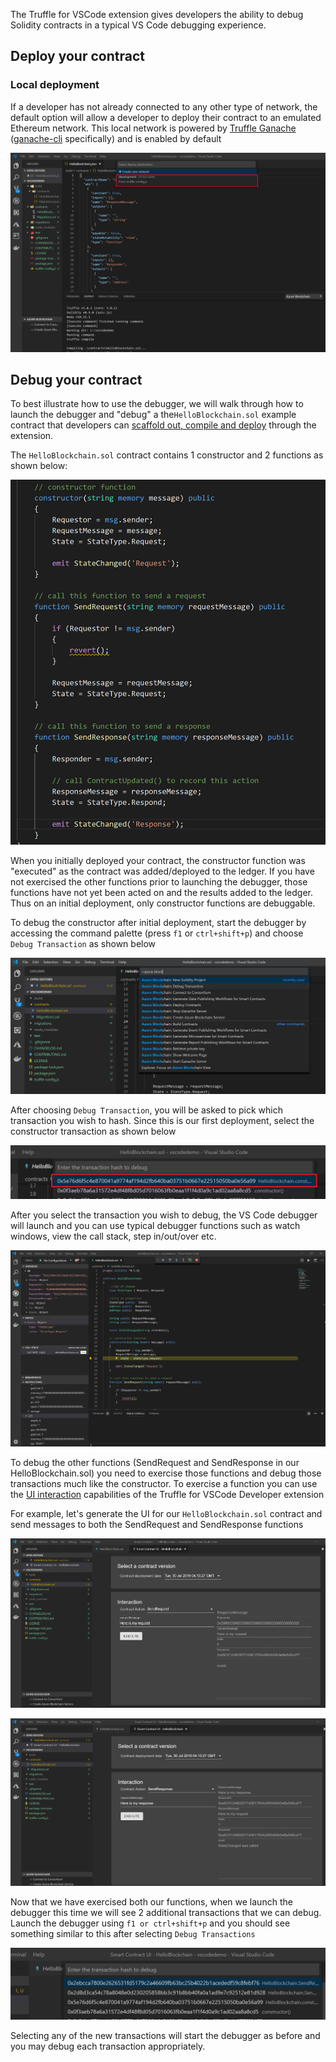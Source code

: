 
The Truffle for VSCode extension gives developers the ability to debug Solidity contracts in a typical VS Code debugging experience.

## Deploy your contract

### Local deployment

If a developer has not already connected to any other type of network, the default option will allow a developer to deploy their contract to an emulated Ethereum network. This local network is powered by [Truffle Ganache](https://truffleframework.com/docs/ganache/overview) ([ganache-cli](https://github.com/trufflesuite/ganache-cli/blob/master/README.md) specifically) and is enabled by default

![Smart contract deployment - local](./images/deployContractSelectDefault.png)

## Debug your contract

To best illustrate how to use the debugger, we will walk through how to launch the debugger and "debug" a the`HelloBlockchain.sol` example contract that developers can [scaffold out, compile and deploy](./Contract-Management) through the extension.

The `HelloBlockchain.sol` contract contains 1 constructor and 2 functions as shown below:

![contract functions](./images/contractFunctions.png)

When you initially deployed your contract, the constructor function was "executed" as the contract was added/deployed to the ledger. If you have not exercised the other functions prior to launching the debugger, those functions have not yet been acted on and the results added to the ledger. Thus on an initial deployment, only constructor functions are debuggable.

To debug the constructor after initial deployment, start the debugger by accessing the command palette (press `f1` or `ctrl+shift+p`) and choose `Debug Transaction` as shown below

![Debug Transaction on palette](./images/debuggerPalette.png)

After choosing `Debug Transaction`, you will be asked to pick which transaction you wish to hash. Since this is our first deployment, select the constructor transaction as shown below

![Pick Tx hash](./images/debugSelectTxHash.png)

After you select the transaction you wish to debug, the VS Code debugger will launch and you can use typical debugger functions such as watch windows, view the call stack, step in/out/over etc.

![Debug Constructor](./images/debugWindowConstructor.png)

To debug the other functions (SendRequest and SendResponse in our HelloBlockchain.sol) you need to exercise those functions and debug those transactions much like the constructor. To exercise a function you can use the [UI interaction](./Interacting-with-your-Smart-Contract) capabilities of the Truffle for VSCode Developer extension

For example, let's generate the UI for our `HelloBlockchain.sol` contract and send messages to both the SendRequest and SendResponse functions

![send request](./images/sendRequestInteraction.png)

![Send Response](./images/sendResponse.png)

Now that we have exercised both our functions, when we launch the debugger this time we will see 2 additional transactions that we can debug. Launch the debugger using `f1 or ctrl+shift+p` and you should see something similar to this after selecting `Debug Transactions`

![New Tx to debug](./images/addlTxtoDebug.png)

Selecting any of the new transactions will start the debugger as before and you may debug each transaction appropriately.

